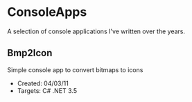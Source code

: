 # ConsoleApps
A selection of console applications I've written over the years.

Bmp2Icon
--------
Simple console app to convert bitmaps to icons
- Created: 04/03/11
- Targets: C# .NET 3.5

